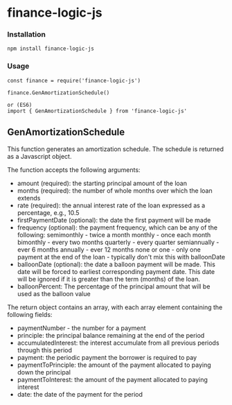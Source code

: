 # finance-logic-js

### Installation
```
npm install finance-logic-js

```

### Usage
```
const finance = require('finance-logic-js')

finance.GenAmortizationSchedule()

or (ES6)
import { GenAmortizationSchedule } from 'finance-logic-js'

```


GenAmortizationSchedule
-----------------------
This function generates an amortization schedule. The schedule is returned as a Javascript object.

The function accepts the following arguments:
* amount (required): the starting principal amount of the loan
* months (required): the number of whole months over which the loan extends
* rate (required): the annual interest rate of the loan expressed as a percentage, e.g., 10.5
* firstPaymentDate (optional): the date the first payment will be made
* frequency (optional): the payment frequency, which can be any of the following:
    semimonthly - twice a month
    monthly - once each month
    bimonthly - every two months
    quarterly - every quarter
    semiannually - ever 6 months
    annually - ever 12 months
    none or one - only one payment at the end of the loan - typically don't mix this with balloonDate
* balloonDate (optional): the date a balloon payment will be made. This date will be forced to earliest
corresponding payment date. This date will be ignored if it is greater than the term (months) of the
loan.
* balloonPercent: The percentage of the principal amount that will be used as the balloon value

The return object contains an array, with each array element containing the following fields:
* paymentNumber - the number for a payment
* principle: the principal balance remaining at the end of the period
* accumulatedInterest: the interest accumulate from all previous periods through this period
* payment: the periodic payment the borrower is required to pay
* paymentToPrinciple: the amount of the payment allocated to paying down the principal
* paymentToInterest: the amount of the payment allocated to paying interest
* date: the date of the payment for the period
